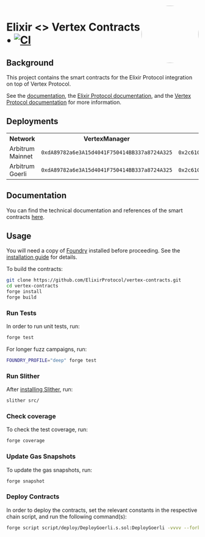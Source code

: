 <img align="right" width="150" height="150" top="100" style="border-radius:99%" src="https://i.imgur.com/H5aZQMA.jpg">

# Elixir <> Vertex Contracts • [![CI](https://github.com/ElixirProtocol/vertex-contracts/actions/workflows/test.yml/badge.svg)](https://github.com/ElixirProtocol/elixir-contracts/actions/workflows/test.yml)

## Background

This project contains the smart contracts for the Elixir Protocol integration on top of Vertex Protocol.

See the [documentation](docs/docs.md), the [Elixir Protocol documentation](https://docs.elixir.finance/), and the [Vertex Protocol documentation](https://vertex-protocol.gitbook.io/docs/) for more information.

## Deployments


<table>
<tr>
<th>Network</th>
<th>VertexManager</th>
<th>Router WBTC (ID 1)</th>
<th>Router BTC-PERP (ID 2)</th>
<th>Router WETH (ID 3)</th>
<th>Router ETH-PERP (ID 4)</th>
<th>Router ARB (ID 5)</th>
<th>Router ARB-PERP (ID 6)</th>
<th>Router BNB-PERP (ID 8)</th>
<th>Router XRP-PERP (ID 10)</th>
<th>Router SOL-PERP (ID 12)</th>
<th>Router MATIC-PER (ID 14)P</th>
<th>Router SUI-PERP (ID 16)</th>
<th>Router OP-PERP (ID 18)</th>
<th>Router APT-PERP (ID 20)</th>
<th>Router LTC-PERP (ID 22)</th>
<th>Router BCH-PERP (ID 24)</th>
<th>Router COMP-PERP (ID 26)</th>
<th>Router MKR-PERP (ID 28)</th>
<th>Router MPEPE-PERP (ID 30)</th>
<th>Router USDT (ID 31)</th>
<th>Router DOGE-PERP (ID 34)</th>
<th>Router LINK-PERP (ID 36)</th>
</tr>
<tr>
<td>Arbitrum Mainnet</td>
<td><code>0xdA89782a6e3A15d4041F750414BB337a8724A325</code></td>
<td><code>0x2c61C7C6D608033b084B60A78A08216d73730545</code></td>
<td><code>0xcfd5D7AdF20ccfB45BCf15b88E29DA1Fc47FD9Cb</code></td>
<td><code>0xfAE95d8e678e266249a30fA120D44B883c9E6b2e</code></td>
<td><code>0xd393aA9A5985ce9000c4909489B6685698970705</code></td>
<td><code>0x89dE9Db43b888beBbE75ABd8FEa174D9FB90069E</code></td>
<td><code>0x2d277639850B0C0daf728f8B10eD1d507e1aA100</code></td>
<td><code>0x5F7B340373Dfa8a00C831b8c3745Cd284E8fA085</code></td>
<td><code>0x768EC6Eaf7D4305aAdde0c040458e4b5B74E7C1C</code></td>
<td><code>0x22132A8fB1a42eE0d380Deb7164a69471DfF6179</code></td>
<td><code>0x8b42Fa9D303F2a37DFB59FEEC27221f4629bb0cA</code></td>
<td><code>0xbe41c8B096a744F0A855FBb543b1bEc7267A8Edc</code></td>
<td><code>0xC67e88C8df11a082a91710059F5E863d7bB3BBE6</code></td>
<td><code>0x7385B3d528973F2BcE8afbe01f7c6839393D8076</code></td>
<td><code>0x3f202338Bd2fbB9E21AB29E72815Bc0cAbA0c25b</code></td>
<td><code>0xa258BaCC1d7fae87430A9ec6b601cb27d3dbb5Fb</code></td>
<td><code>0x54B57eB42C50Fb5170F0183fC8B18dd3C2D01220</code></td>
<td><code>0x9cBC189b11136eaccbF3a12b614E024C37BFF229</code></td>
<td><code>0x76Cc0CDde8726dA745aE4e8567426668f5162657</code></td>
<td><code>0x52bafC36eb0ea761CC1dD683933F691D1A82a7F7</code></td>
<td><code>0xCdfa723849ad49AdfabaA7a54145Dfb3F85fB0Cd</code></td>
<td><code>0xEED1EE3A0f3c8DeC8e292e5987b10e9Fabe201a4</code></td>
</tr>
<tr>
<td>Arbitrum Goerli</td>
<td><code>0xdA89782a6e3A15d4041F750414BB337a8724A325</code></td>
<td><code>0x2c61C7C6D608033b084B60A78A08216d73730545</code></td>
<td><code>0xcfd5D7AdF20ccfB45BCf15b88E29DA1Fc47FD9Cb</code></td>
<td><code>0xfAE95d8e678e266249a30fA120D44B883c9E6b2e</code></td>
<td><code>0xd393aA9A5985ce9000c4909489B6685698970705</code></td>
<td><code>0x89dE9Db43b888beBbE75ABd8FEa174D9FB90069E</code></td>
<td><code>0x2d277639850B0C0daf728f8B10eD1d507e1aA100</code></td>
<td><code>0x5F7B340373Dfa8a00C831b8c3745Cd284E8fA085</code></td>
<td><code>0x768EC6Eaf7D4305aAdde0c040458e4b5B74E7C1C</code></td>
<td><code>0x22132A8fB1a42eE0d380Deb7164a69471DfF6179</code></td>
<td><code>0x8b42Fa9D303F2a37DFB59FEEC27221f4629bb0cA</code></td>
<td><code>0xbe41c8B096a744F0A855FBb543b1bEc7267A8Edc</code></td>
<td><code>0xC67e88C8df11a082a91710059F5E863d7bB3BBE6</code></td>
<td><code>0x7385B3d528973F2BcE8afbe01f7c6839393D8076</code></td>
<td><code>0x3f202338Bd2fbB9E21AB29E72815Bc0cAbA0c25b</code></td>
<td><code>0xa258BaCC1d7fae87430A9ec6b601cb27d3dbb5Fb</code></td>
<td><code>0x54B57eB42C50Fb5170F0183fC8B18dd3C2D01220</code></td>
<td><code>0x9cBC189b11136eaccbF3a12b614E024C37BFF229</code></td>
<td><code>0x76Cc0CDde8726dA745aE4e8567426668f5162657</code></td>
<td><code>0x52bafC36eb0ea761CC1dD683933F691D1A82a7F7</code></td>
<td><code>0xCdfa723849ad49AdfabaA7a54145Dfb3F85fB0Cd</code></td>
<td><code>0xEED1EE3A0f3c8DeC8e292e5987b10e9Fabe201a4</code></td>
</tr>
</table>

## Documentation

You can find the technical documentation and references of the smart contracts [here](docs/docs.md). 

## Usage

You will need a copy of [Foundry](https://github.com/foundry-rs/foundry) installed before proceeding. See the [installation guide](https://github.com/foundry-rs/foundry#installation) for details.

To build the contracts:

```sh
git clone https://github.com/ElixirProtocol/vertex-contracts.git
cd vertex-contracts
forge install
forge build
```

### Run Tests

In order to run unit tests, run:

```sh
forge test
```

For longer fuzz campaigns, run:

```sh
FOUNDRY_PROFILE="deep" forge test
```

### Run Slither

After [installing Slither](https://github.com/crytic/slither#how-to-install), run:

```sh
slither src/
```

### Check coverage

To check the test coverage, run:

```sh
forge coverage
```

### Update Gas Snapshots

To update the gas snapshots, run:

```sh
forge snapshot
```

### Deploy Contracts

In order to deploy the contracts, set the relevant constants in the respective chain script, and run the following command(s):

```sh
forge script script/deploy/DeployGoerli.s.sol:DeployGoerli -vvvv --fork-url RPC --broadcast --slow
```
